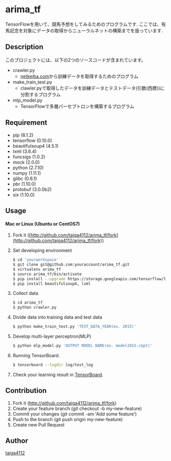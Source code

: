 # arima_tf
TensorFlowを用いて、競馬予想をしてみるためのプログラムです.
ここでは、有馬記念を対象にデータの取得からニューラルネットの構築までを扱っています.

## Description
このプロジェクトには、以下の2つのソースコードが含まれています。
* crawler.py
   * [netkeiba.com](http://www.netkeiba.com/)から訓練データを取得するためのプログラム
* make_train_test.py
   * clawler.pyで取得したデータを訓練データとテストデータ(引数(西暦))に分割するプログラム
* mlp_model.py
   * TensorFlowで多層パーセプトロンを構築するプログラム

## Requirement
- pip (8.1.2)
- tensorflow (0.10.0)
- beautifulsoup4 (4.5.1)
- lxml (3.6.4)
- funcsigs (1.0.2)
- mock (2.0.0)
- python (2.7.10)
- numpy (1.11.1)
- glibc (0.6.1)
- pbr (1.10.0)
- protobuf (3.0.0b2)
- six (1.10.0)

## Usage
#### Mac or Linux (Ubuntu or CentOS7)
1. Fork it ([http://github.com/taiga4112/arima_tf/fork](http://github.com/taiga4112/arima_tf/fork))

2. Set developing environment
	```bash
	$ cd 'yourworkspace'
	$ git clone git@github.com:youraccount/arima_tf.git
	$ virtualenv arima_tf
	$ source arima_tf/bin/activate
	$ pip install --upgrade https://storage.googleapis.com/tensorflow/linux/cpu/tensorflow-0.10.0-cp27-none-linux_x86_64.whl # For Unix. Please check the official [page](https://www.tensorflow.org/versions/r0.11/get_started/os_setup.html#virtualenv-installation)
	$ pip install beautifulsoup4, lxml
	```

3. Collect data
	```bash
	$ cd arima_tf
	$ python crawler.py
	```

3. Divide data into training data and test data
	```bash
	$ python make_train_test.py 'TEST_DATA_YEAR(ex. 2015)'
	```

4. Develop multi-layer perceptron(MLP)
	```bash
	$ python mlp_model.py 'OUTPUT MODEL NAME(ex. model2015.ckpt)'
	```

5. Running TensorBoard.
	```bash
	$ tensorboard --logdir log/test_log
	```

6. Check your learning result in [TensorBoard](http://localhost:6006).


## Contribution
1. Fork it (http://github.com/taiga4112/arima_tf/fork)
2. Create your feature branch (git checkout -b my-new-feature)
3. Commit your changes (git commit -am 'Add some feature')
4. Push to the branch (git push origin my-new-feature)
5. Create new Pull Request

## Author

[taiga4112](https://github.com/taiga4112)